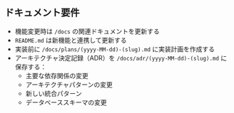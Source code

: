 ## ドキュメント要件

- 機能変更時は `/docs` の関連ドキュメントを更新する
- `README.md` は新機能と連携して更新する
- 実装前に `/docs/plans/(yyyy-MM-dd)-(slug).md` に実装計画を作成する
- アーキテクチャ決定記録（ADR）を `/docs/adr/(yyyy-MM-dd)-(slug).md` に保存する：
  - 主要な依存関係の変更
  - アーキテクチャパターンの変更
  - 新しい統合パターン
  - データベーススキーマの変更
